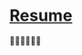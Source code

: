 # [Resume](https://miroswan.github.io)
:construction::construction::construction::construction::construction::construction:
